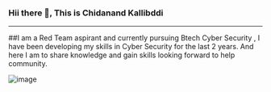 ### Hii there 👋, This is Chidanand Kallibddi

________________________________________________________________________

##I am a Red Team aspirant and currently pursuing Btech Cyber Security , I have been developing my skills in Cyber Security for the last 2 years. And here I am to share knowledge and gain skills looking forward to help community.

![image](https://user-images.githubusercontent.com/72778756/204136918-d412d60f-afdd-44e9-8b92-afe30bd09e86.png)






